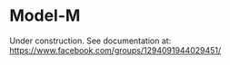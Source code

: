 # Model-M
Under construction. See documentation at: https://www.facebook.com/groups/1294091944029451/
